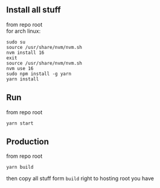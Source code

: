 ## Install all stuff
from repo root  
for arch linux:  
```
sudo su 
source /usr/share/nvm/nvm.sh
nvm install 16
exit
source /usr/share/nvm/nvm.sh
nvm use 16
sudo npm install -g yarn
yarn install
```
## Run
from repo root
```
yarn start
```
## Production
from repo root
```
yarn build
```
then copy all stuff form `build` right to hosting root you have